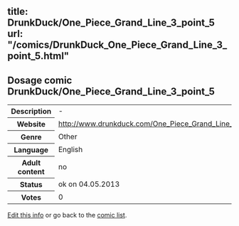 title: DrunkDuck/One_Piece_Grand_Line_3_point_5
url: "/comics/DrunkDuck_One_Piece_Grand_Line_3_point_5.html"
---
Dosage comic DrunkDuck/One_Piece_Grand_Line_3_point_5
-----------------------------------------

<p id="msg"></p>
<script type="text/javascript">
if (window.location.search === '?edit_info_mail=sent_ok') {
  var elem = document.getElementById("msg");
  elem.innerHTML = 'Edited information sucessfully sent for review, which is usually done daily. Thanks!';
  elem.className = 'ok';
}
</script>
<table class="comicinfo">
<tr>
<th>Description</th><td>-</td>
</tr>
<tr>
<th>Website</th><td><a href="http://www.drunkduck.com/One_Piece_Grand_Line_3_point_5/">http://www.drunkduck.com/One_Piece_Grand_Line_3_point_5/</a></td>
</tr>
<tr>
<th>Genre</th><td>Other</td>
</tr>
<tr>
<th>Language</th><td>English</td>
</tr>
<tr>
<th>Adult content</th><td>no</td>
</tr>
<tr>
<th>Status</th><td>ok on 04.05.2013</td>
</tr>
<tr>
<th>Votes</th><td>0</td>
</tr>
</table>

[Edit this info](DrunkDuck_One_Piece_Grand_Line_3_point_5_edit.html) or go back to the [comic list](../comic-index.html).
